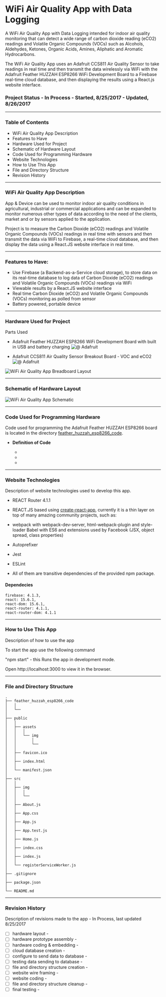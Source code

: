 # WiFi Air Quality App with Data Logging

A WiFi Air Quality App with Data Logging intended for indoor air quality monitoring that can detect a wide range of carbon dioxide reading (eCO2) readings and Volatile Organic Compounds (VOCs) such as Alcohols, Aldehydes, Ketones, Organic Acids, Amines, Aliphatic and Aromatic Hydrocarbons.

The WiFi Air Quality App uses an Adafruit CCS811 Air Quality Sensor to take readings in real time and then transmit the data wirelessly via WiFi with the Adafruit Feather HUZZAH ESP8266 WiFi Development Board to a Firebase real-time cloud database, and then displaying the results using a React.js website interface.


### Project Status - In Process - Started, 8/25/2017 - Updated, 8/26/2017

----

### Table of Contents

  -  WiFi Air Quality App Description
  -  Features to Have 
  -  Hardware Used for Project
  -  Schematic of Hardware Layout
  -  Code Used for Programming Hardware
  -  Website Technologies 
  -  How to Use This App
  -  File and Directory Structure
  -  Revision History
  
----

### WiFi Air Quality App Description
App & Device can be used to monitor indoor air quality conditions in agricultural, industrial or commercial applications and can be expanded to monitor numerous other types of data according to the need of the clients, market and or by sensors applied to the application. 

Project is to measure the Carbon Dioxide (eCO2) readings and Volatile Organic Compounds (VOCs) readings in real time with sensors and then transmit the data via WiFi to Firebase, a real-time cloud database, and then display the data using a React.JS website interface in real time.


----

### Features to Have:
- Use Firebase (a Backend-as-a-Service cloud storage), to store data on its real-time database to log data of Carbon Dioxide (eCO2) readings and Volatile Organic Compounds (VOCs) readings via WiFi
- Viewable results by a React.JS website interface
- Real time Carbon Dioxide (eCO2) and Volatile Organic Compounds (VOCs) monitoring as polled from sensor 
- Battery powered, portable device


----

### Hardware Used for Project

Parts Used

  - Adafruit Feather HUZZAH ESP8266 WiFi Development Board with built in USB and battery charging  ![@ Adafruit](https://www.adafruit.com/product/2821)


  - Adafruit CCS811 Air Quality Sensor Breakout Board - VOC and eCO2  ![@ Adafruit](https://www.adafruit.com/product/3566)
 
![WiFi Air Quality App Breadboard Layout](public/assets/img/esp8266-ccs811+batlev.jpg) 
 
----

### Schematic of Hardware Layout

![WiFi Air Quality App Schematic](public/assets/img/esp8266-ccs811+batlev-sch.jpg)

----

### Code Used for Programming Hardware
Code used for programming the Adafruit Feather HUZZAH ESP8266 board is located in the directory  [feather_huzzah_esp8266_code](https://github.com/DKMitt/wifi-react-air-quality/tree/master/feather_huzzah_esp8266_code). 

* __Definition of Code__

  * 
  * 
  * 
	
----

### Website Technologies

Description of website technologies used to develop this app.

- REACT Router 4.1.1
- REACT.JS based using [create-react-app](https://github.com/facebookincubator/create-react-app), currently it is a thin layer on top of many amazing community projects, such as:

- webpack with webpack-dev-server, html-webpack-plugin and style-loader
Babel with ES6 and extensions used by Facebook (JSX, object spread, class properties)

- Autoprefixer

- Jest

- ESLint

- All of them are transitive dependencies of the provided npm package.

#### Dependecies
    firebase: 4.1.3,
    react: 15.6.1,
    react-dom: 15.6.1,
    react-router: 4.1.1,
    react-router-dom: 4.1.1
    
----


### How to Use This App

Description of how to use the app

To start the app use the following command

  "npm start"   - this Runs the app in development mode.

  Open http://localhost:3000 to view it in the browser.


----


### File and Directory Structure

```
.
├── feather_huzzah_esp8266_code
│   │
│   └── 
│ 
├── public
│   │
│   ├── assets
│   │   │
│   │   └── img
│   │       │
│   │       └── 
│   │
│   ├── favicon.ico
│   │
│   ├── index.html
│   │
│   └── manifest.json
│
├── src
│   │
│   ├── img
│   │   │
│   │   └── 
│   │
│   ├── About.js
│   │
│   ├── App.css
│   │
│   ├── App.js
│   │
│   ├── App.test.js
│   │
│   ├── Home.js
│   │
│   ├── index.css
│   │
│   ├── index.js
│   │
│   └── registerServiceWorker.js
│ 
├── .gitignore
│
├── package.json
│
└── README.md            
```
----
### Revision History 

Description of revisions made to the app - In Process, last updated 8/25/2017

  - [ ]  hardware layout - 
  - [ ]  hardware prototype assembly - 
  - [ ]  hardware coding & embedding - 
  - [ ]  cloud database creation - 
  - [ ]  configure to send data to database - 
  - [ ]  testing data sending to database - 
  - [ ]  file and directory structure creation  - 
  - [ ]  website wire framing - 
  - [ ]  website coding - 
  - [ ]  file and directory structure cleanup - 
  - [ ]  final testing - 
